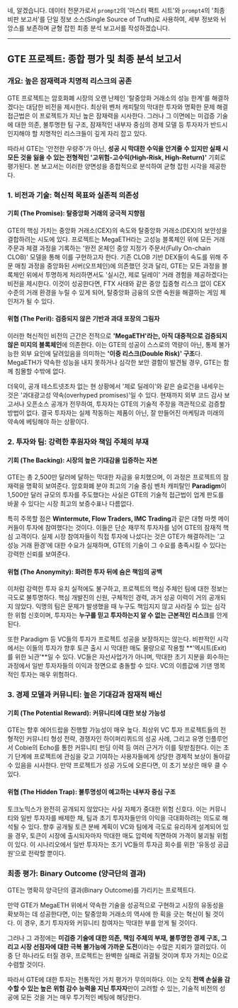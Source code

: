 네, 알겠습니다. 데이터 전문가로서 `prompt2`의 '마스터 팩트 시트'와 `prompt4`의 '최종 비판 보고서'를 단일 정보 소스(Single Source of Truth)로 사용하여, 세부 정보와 뉘앙스를 보존하며 균형 잡힌 최종 분석 보고서를 작성하겠습니다.

---

## **GTE 프로젝트: 종합 평가 및 최종 분석 보고서**

### **개요: 높은 잠재력과 치명적 리스크의 공존**

GTE 프로젝트는 암호화폐 시장의 오랜 난제인 '탈중앙화 거래소의 성능 한계'를 해결하겠다는 대담한 비전을 제시한다. 최상위 벤처 캐피탈의 막대한 투자와 명확한 문제 해결 접근법은 이 프로젝트가 지닌 높은 잠재력을 시사한다. 그러나 그 이면에는 미검증 기술에 대한 의존, 불투명한 팀 구조, 잠재적인 내부자 중심의 경제 모델 등 투자자가 반드시 인지해야 할 치명적인 리스크들이 깊게 자리 잡고 있다.

따라서 GTE는 '안전한 우량주'가 아닌, **성공 시 막대한 수익을 안겨줄 수 있지만 실패 시 모든 것을 잃을 수 있는 전형적인 '고위험-고수익(High-Risk, High-Return)'** 기회로 평가된다. 본 보고서는 이러한 양면성을 종합적으로 분석하여 균형 잡힌 시각을 제공한다.

### **1. 비전과 기술: 혁신적 목표와 실존적 의존성**

#### **기회 (The Promise): 탈중앙화 거래의 궁극적 지향점**
GTE의 핵심 가치는 중앙화 거래소(CEX)의 속도와 탈중앙화 거래소(DEX)의 보안성을 결합하려는 시도에 있다. 프로젝트는 MegaETH라는 고성능 블록체인 위에 모든 거래 주문과 체결 과정을 기록하는 '완전 온체인 중앙 지정가 주문서(Fully On-chain CLOB)' 모델을 통해 이를 구현하고자 한다. 기존 CLOB 기반 DEX들이 속도를 위해 주문 매칭 과정을 중앙화된 서버(오프체인)에 의존했던 것과 달리, GTE는 모든 과정을 블록체인 위에서 투명하게 처리하면서도 '실시간, 제로 딜레이' 거래 경험을 제공하겠다는 비전을 제시한다. 이것이 성공한다면, FTX 사태와 같은 중앙 집중형 리스크 없이 CEX 수준의 거래 환경을 누릴 수 있게 되어, 탈중앙화 금융의 오랜 숙원을 해결하는 게임 체인저가 될 수 있다.

#### **위협 (The Peril): 검증되지 않은 기반과 과대 포장의 그림자**
이러한 혁신적인 비전의 근간은 전적으로 **'MegaETH'라는, 아직 대중적으로 검증되지 않은 미지의 블록체인**에 의존한다. 이는 GTE의 성공이 스스로의 역량이 아닌, 통제 불가능한 외부 요인에 달려있음을 의미하는 **'이중 리스크(Double Risk)' 구조**다. MegaETH가 약속한 성능을 내지 못하거나 심각한 보안 결함이 발견될 경우, GTE는 함께 침몰할 수밖에 없다.

더욱이, 공개 테스트넷조차 없는 현 상황에서 '제로 딜레이'와 같은 슬로건을 내세우는 것은 '과대광고성 약속(overhyped promises)'일 수 있다. 현재까지 외부 코드 감사 보고서나 오픈소스 공개가 전무하여, 투자자는 GTE의 기술적 주장을 객관적으로 검증할 방법이 없다. 결국 투자자는 실제 작동하는 제품이 아닌, 잘 만들어진 마케팅과 미래의 약속에 베팅해야 하는 상황이다.

### **2. 투자와 팀: 강력한 후원자와 책임 주체의 부재**

#### **기회 (The Backing): 시장의 높은 기대감을 입증하는 자본**
GTE는 총 2,500만 달러에 달하는 막대한 자금을 유치했으며, 이 과정은 프로젝트의 잠재력을 명확히 보여준다. 암호화폐 분야 최고의 기술 중심 벤처 캐피탈인 **Paradigm**이 1,500만 달러 규모의 투자를 주도했다는 사실은 GTE의 기술적 접근법이 업계 판도를 바꿀 수 있다는 시장 최고의 보증수표나 다름없다.

특히 주목할 점은 **Wintermute, Flow Traders, IMC Trading**과 같은 대형 마켓 메이커들이 투자에 참여했다는 것이다. 이들은 단순 재무적 투자자를 넘어 GTE의 잠재적 핵심 고객이다. 실제 시장 참여자들이 직접 투자에 나섰다는 것은 GTE가 해결하려는 '고성능 거래 환경'에 대한 수요가 실재하며, GTE의 기술이 그 수요를 충족시킬 수 있다는 강력한 신뢰를 보여준다.

#### **위협 (The Anonymity): 화려한 투자 뒤에 숨은 책임의 공백**
이처럼 강력한 투자 유치 실적에도 불구하고, 프로젝트의 핵심 주체인 팀에 대한 정보는 극도로 불투명하다. 핵심 개발진의 신원, 구체적인 경력, 과거 성공 이력이 거의 공개되지 않았다. 익명의 팀은 문제가 발생했을 때 누구도 책임지지 않고 사라질 수 있는 심각한 위험 신호이며, 투자자는 **누구를 믿고 투자하는지 알 수 없는 근본적인 리스크**를 안게 된다.

또한 Paradigm 등 VC들의 투자가 프로젝트 성공을 보장하지는 않는다. 비판적인 시각에서는 이들의 투자가 향후 토큰 출시 시 막대한 매도 물량으로 작용할 **'엑시트(Exit)를 위한 뇌관'**일 수 있다. VC들은 자선사업가가 아니며, 막대한 초기 지분을 회수하는 과정에서 일반 투자자들의 이익과 정면으로 충돌할 수 있다. VC의 이름값에 기댄 맹목적인 투자는 매우 위험하다.

### **3. 경제 모델과 커뮤니티: 높은 기대감과 잠재적 배신**

#### **기회 (The Potential Reward): 커뮤니티에 대한 보상 가능성**
GTE는 향후 에어드랍을 진행할 가능성이 매우 높다. 최상위 VC 투자 프로젝트들의 전형적인 커뮤니티 형성 전략, 경쟁자인 하이퍼리퀴드의 성공 사례, 그리고 유명 인플루언서 Cobie의 Echo를 통한 커뮤니티 펀딩 이력 등 여러 근거가 이를 뒷받침한다. 이는 초기 단계에 프로젝트에 관심을 갖고 기여하는 사용자들에게 상당한 경제적 보상이 돌아갈 수 있음을 시사한다. 만약 프로젝트가 성공 가도에 오른다면, 이 초기 보상은 매우 클 수 있다.

#### **위협 (The Hidden Trap): 불투명성이 예고하는 내부자 중심 구조**
토크노믹스가 완전히 공개되지 않았다는 사실 자체가 중대한 위험 신호다. 이는 커뮤니티와 일반 투자자를 배제한 채, 팀과 초기 투자자들만의 이익을 극대화하려는 의도로 해석될 수 있다. 향후 공개될 토큰 분배 계획이 VC와 팀에게 극도로 유리하게 설계되어 있을 경우, 토큰이 시장에 출시되자마자 막대한 매도 압력에 직면하여 가격이 붕괴될 위험이 있다. 이 시나리오에서 일반 투자자는 초기 VC들의 투자금 회수를 위한 '유동성 공급원'으로 전락할 뿐이다.

### **최종 평가: Binary Outcome (양극단의 결과)**

GTE는 명확히 양극단의 결과(Binary Outcome)를 가리키는 프로젝트다.

만약 GTE가 MegaETH 위에서 약속한 기술을 성공적으로 구현하고 시장의 유동성을 확보하는 데 성공한다면, 이는 탈중앙화 거래소의 역사에 한 획을 긋는 혁신이 될 것이다. 이 경우, 초기 투자자와 커뮤니티 참여자는 막대한 부를 얻게 될 것이다.

그러나 그 과정에는 **미검증 기술에 대한 의존, 책임 주체의 부재, 불투명한 경제 구조, 그리고 시장 선점자에 대한 극복 불가능에 가까운 도전**이라는 수많은 지뢰가 깔려있다. 이 중 단 하나라도 터질 경우, 프로젝트는 완벽한 실패로 귀결될 것이며 투자 가치는 0으로 수렴할 것이다.

따라서 GTE에 대한 투자는 전통적인 가치 평가가 무의미하다. 이는 오직 **전액 손실을 감수할 수 있는 높은 위험 감수 능력을 지닌 투자자**만이 고려할 수 있는, 기술적 비전의 성공에 모든 것을 거는 매우 투기적인 베팅에 해당한다.